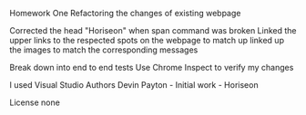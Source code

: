 Homework One
Refactoring the changes of existing webpage

Corrected the head "Horiseon" when span command was broken
Linked the upper links to the respected spots on the webpage to match up 
linked up the images to match the corresponding messages



Break down into end to end tests
Use Chrome Inspect to verify my changes


I used Visual Studio
Authors
Devin Payton - Initial work - Horiseon


License
none

